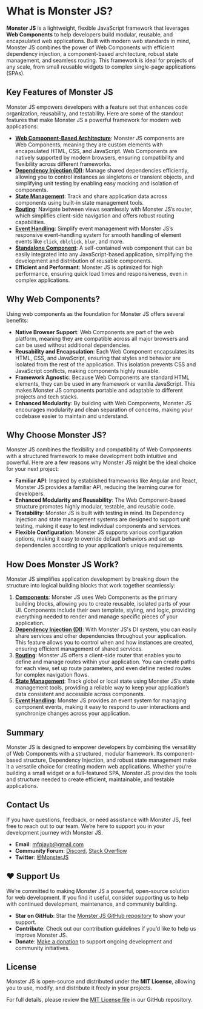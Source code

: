 # What is Monster JS?

**Monster JS** is a lightweight, flexible JavaScript framework that leverages **Web Components** to help developers build modular, reusable, and encapsulated web applications. Built with modern web standards in mind, Monster JS combines the power of Web Components with efficient dependency injection, a component-based architecture, robust state management, and seamless routing. This framework is ideal for projects of any scale, from small reusable widgets to complex single-page applications (SPAs).

## Key Features of Monster JS

Monster JS empowers developers with a feature set that enhances code organization, reusability, and testability. Here are some of the standout features that make Monster JS a powerful framework for modern web applications:

* **[Web Component-Based Architecture](main-concept/component.md)**: Monster JS components are Web Components, meaning they are custom elements with encapsulated HTML, CSS, and JavaScript. Web Components are natively supported by modern browsers, ensuring compatibility and flexibility across different frameworks.
* **[Dependency Injection (DI)](main-concept/dependency-injection.md)**: Manage shared dependencies efficiently, allowing you to control instances as singletons or transient objects, and simplifying unit testing by enabling easy mocking and isolation of components.
* **[State Management](store/monster-js-store.md)**: Track and share application data across components using built-in state management tools.
* **[Routing](router/monster-js-router.md)**: Navigate between views seamlessly with Monster JS’s router, which simplifies client-side navigation and offers robust routing capabilities.
* **[Event Handling](main-concept/event-handling.md)**: Simplify event management with Monster JS’s responsive event-handling system for smooth handling of element events like `click`, `dblclick`, `blur`, and more.
* **[Standalone Component](main-concept/standalone-component.md)**: A self-contained web component that can be easily integrated into any JavaScript-based application, simplifying the development and distribution of reusable components.
* **Efficient and Performant**: Monster JS is optimized for high performance, ensuring quick load times and responsiveness, even in complex applications.

## Why Web Components?

Using web components as the foundation for Monster JS offers several benefits:

* **Native Browser Support**: Web Components are part of the web platform, meaning they are compatible across all major browsers and can be used without additional dependencies.
* **Reusability and Encapsulation**: Each Web Component encapsulates its HTML, CSS, and JavaScript, ensuring that styles and behavior are isolated from the rest of the application. This isolation prevents CSS and JavaScript conflicts, making components highly reusable.
* **Framework Agnostic**: Because Web Components are standard HTML elements, they can be used in any framework or vanilla JavaScript. This makes Monster JS components portable and adaptable to different projects and tech stacks.
* **Enhanced Modularity**: By building with Web Components, Monster JS encourages modularity and clean separation of concerns, making your codebase easier to maintain and understand.

## Why Choose Monster JS?

Monster JS combines the flexibility and compatibility of Web Components with a structured framework to make development both intuitive and powerful. Here are a few reasons why Monster JS might be the ideal choice for your next project:

* **Familiar API**: Inspired by established frameworks like Angular and React, Monster JS provides a familiar API, reducing the learning curve for developers.
* **Enhanced Modularity and Reusability**: The Web Component-based structure promotes highly modular, testable, and reusable code.
* **Testability**: Monster JS is built with testing in mind. Its Dependency Injection and state management systems are designed to support unit testing, making it easy to test individual components and services.
* **Flexible Configuration**: Monster JS supports various configuration options, making it easy to override default behaviors and set up dependencies according to your application’s unique requirements.

## How Does Monster JS Work?

Monster JS simplifies application development by breaking down the structure into logical building blocks that work together seamlessly:

1. **[Components](main-concept/component.md)**: Monster JS uses Web Components as the primary building blocks, allowing you to create reusable, isolated parts of your UI. Components include their own template, styling, and logic, providing everything needed to render and manage specific pieces of your application.
2. **[Dependency Injection (DI)](main-concept/dependency-injection.md)**: With Monster JS's DI system, you can easily share services and other dependencies throughout your application. This feature allows you to control when and how instances are created, ensuring efficient management of shared services.
3. **[Routing](router/monster-js-router.md)**: Monster JS offers a client-side router that enables you to define and manage routes within your application. You can create paths for each view, set up route parameters, and even define nested routes for complex navigation flows.
4. **[State Management](store/monster-js-store.md)**: Track global or local state using Monster JS’s state management tools, providing a reliable way to keep your application’s data consistent and accessible across components.
5. **[Event Handling](main-concept/event-handling.md)**: Monster JS provides an event system for managing component events, making it easy to respond to user interactions and synchronize changes across your application.

## Summary

Monster JS is designed to empower developers by combining the versatility of Web Components with a structured, modular framework. Its component-based structure, Dependency Injection, and robust state management make it a versatile choice for creating modern web applications. Whether you’re building a small widget or a full-featured SPA, Monster JS provides the tools and structure needed to create efficient, maintainable, and testable applications.

## Contact Us

If you have questions, feedback, or need assistance with Monster JS, feel free to reach out to our team. We’re here to support you in your development journey with Monster JS.

* **Email**: [mfpjayb@gmail.com](mailto:mfpjayb@gmail.com)
* **Community Forum**: [Discord](https://discord.gg/CY28Qq5yWE), [Stack Overflow](https://stackoverflow.com/questions/tagged/monster-js)
* **Twitter**: [@MonsterJS](/)

## ❤️ Support Us

We’re committed to making Monster JS a powerful, open-source solution for web development. If you find it useful, consider supporting us to help with continued development, maintenance, and community building.

* **Star on GitHub**: Star the [Monster JS GitHub repository](https://github.com/monster-js/monster-js) to show your support.
* **Contribute**: Check out our contribution guidelines if you’d like to help us improve Monster JS.
* **Donate**: [Make a donation](https://paypal.me/dariusbualan) to support ongoing development and community initiatives.

## License

Monster JS is open-source and distributed under the **MIT License**, allowing you to use, modify, and distribute it freely in your projects.

For full details, please review the [MIT License file](license.md) in our GitHub repository.
